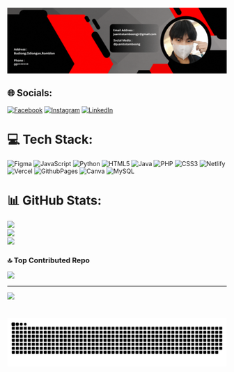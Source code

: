 ![logo](https://github.com/JuanitoTamboong/JuanitoTamboong/blob/main/wans.gif)


## 🌐 Socials:
[![Facebook](https://img.shields.io/badge/Facebook-%231877F2.svg?logo=Facebook&logoColor=white)](https://facebook.com/https://web.facebook.com/juanito.tamboong.000) [![Instagram](https://img.shields.io/badge/Instagram-%23E4405F.svg?logo=Instagram&logoColor=white)](https://instagram.com/https://www.instagram.com/itsmepapawans/) [![LinkedIn](https://img.shields.io/badge/LinkedIn-%230077B5.svg?logo=linkedin&logoColor=white)](https://linkedin.com/in/https://www.linkedin.com/in/juanito-f-tamboong-jr-b4271a227/) 

# 💻 Tech Stack:
![Figma](https://img.shields.io/badge/figma-%23F24E1E.svg?style=for-the-badge&logo=figma&logoColor=white) ![JavaScript](https://img.shields.io/badge/javascript-%23323330.svg?style=for-the-badge&logo=javascript&logoColor=%23F7DF1E) ![Python](https://img.shields.io/badge/python-3670A0?style=for-the-badge&logo=python&logoColor=ffdd54) ![HTML5](https://img.shields.io/badge/html5-%23E34F26.svg?style=for-the-badge&logo=html5&logoColor=white) ![Java](https://img.shields.io/badge/java-%23ED8B00.svg?style=for-the-badge&logo=openjdk&logoColor=white) ![PHP](https://img.shields.io/badge/php-%23777BB4.svg?style=for-the-badge&logo=php&logoColor=white) ![CSS3](https://img.shields.io/badge/css3-%231572B6.svg?style=for-the-badge&logo=css3&logoColor=white) ![Netlify](https://img.shields.io/badge/netlify-%23000000.svg?style=for-the-badge&logo=netlify&logoColor=#00C7B7) ![Vercel](https://img.shields.io/badge/vercel-%23000000.svg?style=for-the-badge&logo=vercel&logoColor=white) ![GithubPages](https://img.shields.io/badge/github%20pages-121013?style=for-the-badge&logo=github&logoColor=white) ![Canva](https://img.shields.io/badge/Canva-%2300C4CC.svg?style=for-the-badge&logo=Canva&logoColor=white) ![MySQL](https://img.shields.io/badge/mysql-%2300000f.svg?style=for-the-badge&logo=mysql&logoColor=white)
# 📊 GitHub Stats:
![](https://github-readme-stats.vercel.app/api?username=JuanitoTamboong&theme=material-palenight&hide_border=true&include_all_commits=false&count_private=false)<br/>
![](https://github-readme-streak-stats.herokuapp.com/?user=JuanitoTamboong&theme=material-palenight&hide_border=true)<br/>
![](https://github-readme-stats.vercel.app/api/top-langs/?username=JuanitoTamboong&theme=material-palenight&hide_border=true&include_all_commits=false&count_private=false&layout=compact)

### 🔝 Top Contributed Repo
![](https://github-contributor-stats.vercel.app/api?username=JuanitoTamboong&limit=5&theme=tokyonight&combine_all_yearly_contributions=true)

---
[![](https://visitcount.itsvg.in/api?id=JuanitoTamboong&icon=7&color=0)](https://visitcount.itsvg.in)

<!-- Proudly created with GPRM ( https://gprm.itsvg.in ) -->
###



###

<br clear="both">

<img src="https://raw.githubusercontent.com/JuanitoTamboong/JuanitoTamboong/output/snake.svg" alt="Snake animation" />

###
